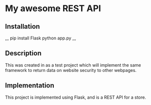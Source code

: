 # My awesome REST API

## Installation 

,,,
pip install Flask
python app.py
,,,

## Description

This was created in as a test project which will implement the same framework to return data on website security to other webpages. 

## Implementation

This project is implemented using Flask, and is a REST API for a store. 
